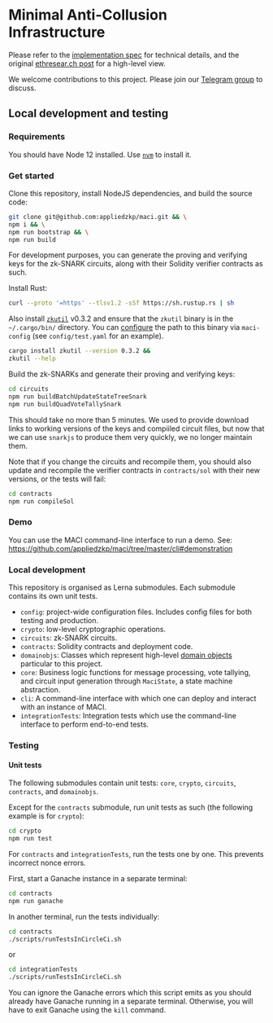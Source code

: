 # Minimal Anti-Collusion Infrastructure

Please refer to the [implementation spec](./specs/) for technical details, and
the original [ethresear.ch
post](https://ethresear.ch/t/minimal-anti-collusion-infrastructure/5413) for a
high-level view.

We welcome contributions to this project. Please join our
[Telegram group](https://t.me/joinchat/LUgOpE7J2gstRcZqdERyvw) to discuss.

## Local development and testing

### Requirements

You should have Node 12 installed. Use
[`nvm`](https://github.com/nvm-sh/nvm) to install it.

### Get started

Clone this repository, install NodeJS dependencies, and build the source code:

```bash
git clone git@github.com:appliedzkp/maci.git && \
npm i && \
npm run bootstrap && \
npm run build
```

For development purposes, you can generate the proving and verifying keys for
the zk-SNARK circuits, along with their Solidity verifier contracts as such.

Install Rust:

```bash
curl --proto '=https' --tlsv1.2 -sSf https://sh.rustup.rs | sh
```

Also install [`zkutil`](https://github.com/poma/zkutil) v0.3.2 and ensure that
the `zkutil` binary is in the `~/.cargo/bin/` directory. You can [configure](https://lorenwest.github.io/node-config/) the
path to this binary via `maci-config` (see `config/test.yaml` for an example).

```bash
cargo install zkutil --version 0.3.2 &&
zkutil --help
```

Build the zk-SNARKs and generate their proving and verifying keys:

```bash
cd circuits
npm run buildBatchUpdateStateTreeSnark
npm run buildQuadVoteTallySnark
```

This should take no more than 5 minutes. We used to provide download links to
working versions of the keys and compiiled circuit files, but now that we can
use `snarkjs` to produce them very quickly, we no longer maintain them.

Note that if you change the circuits and recompile them, you should also update
and recompile the verifier contracts in `contracts/sol` with their new
versions, or the tests will fail:

```bash
cd contracts
npm run compileSol
```

### Demo

You can use the MACI command-line interface to run a demo. See:
https://github.com/appliedzkp/maci/tree/master/cli#demonstration

### Local development

This repository is organised as Lerna submodules. Each submodule contains its
own unit tests.

- `config`: project-wide configuration files. Includes config files for both
  testing and production.
- `crypto`: low-level cryptographic operations.
- `circuits`: zk-SNARK circuits.
- `contracts`: Solidity contracts and deployment code.
- `domainobjs`: Classes which represent high-level [domain
  objects](https://wiki.c2.com/?DomainObject) particular to this project.
- `core`: Business logic functions for message processing, vote tallying,
  and circuit input generation through `MaciState`, a state machine
  abstraction.
- `cli`: A command-line interface with which one can deploy and interact with
  an instance of MACI.
- `integrationTests`: Integration tests which use the command-line interface
  to perform end-to-end tests.

### Testing

#### Unit tests

The following submodules contain unit tests: `core`, `crypto`, `circuits`,
`contracts`, and `domainobjs`.

Except for the `contracts` submodule, run unit tests as such (the following
example is for `crypto`):

```bash
cd crypto
npm run test
```

For `contracts` and `integrationTests`, run the tests one by one. This prevents
incorrect nonce errors.

First, start a Ganache instance in a separate terminal:

```bash
cd contracts
npm run ganache
```

In another terminal, run the tests individually:

```bash
cd contracts
./scripts/runTestsInCircleCi.sh
```

or

```bash
cd integrationTests
./scripts/runTestsInCircleCi.sh
```

You can ignore the Ganache errors which this script emits as you should already
have Ganache running in a separate terminal. Otherwise, you will have to exit
Ganache using the `kill` command.
